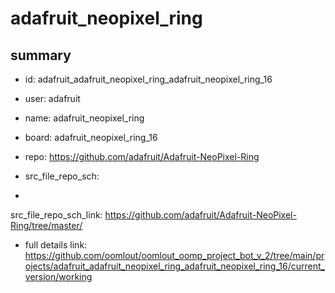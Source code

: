 # adafruit_neopixel_ring
 
## summary 
* id: adafruit_adafruit_neopixel_ring_adafruit_neopixel_ring_16
* user: adafruit
* name: adafruit_neopixel_ring
* board: adafruit_neopixel_ring_16
* repo: https://github.com/adafruit/Adafruit-NeoPixel-Ring



* src_file_repo_sch: 
*
 src_file_repo_sch_link: https://github.com/adafruit/Adafruit-NeoPixel-Ring/tree/master/
* full details link: https://github.com/oomlout/oomlout_oomp_project_bot_v_2/tree/main/projects/adafruit_adafruit_neopixel_ring_adafruit_neopixel_ring_16/current_version/working  






